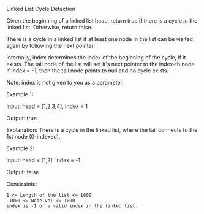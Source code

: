 Linked List Cycle Detection

Given the beginning of a linked list head, return true if there is a cycle in the linked list. Otherwise, return false.

There is a cycle in a linked list if at least one node in the list can be visited again by following the next pointer.

Internally, index determines the index of the beginning of the cycle, if it exists. The tail node of the list will set it's next pointer to the index-th node. If index = -1, then the tail node points to null and no cycle exists.

Note: index is not given to you as a parameter.

Example 1:

Input: head = [1,2,3,4], index = 1

Output: true

Explanation: There is a cycle in the linked list, where the tail connects to the 1st node (0-indexed).

Example 2:

Input: head = [1,2], index = -1

Output: false

Constraints:

    1 <= Length of the list <= 1000.
    -1000 <= Node.val <= 1000
    index is -1 or a valid index in the linked list.


